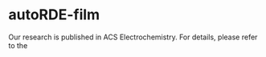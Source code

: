 # autoRDE-film
Our research is published in ACS Electrochemistry. For details, please refer to the 
